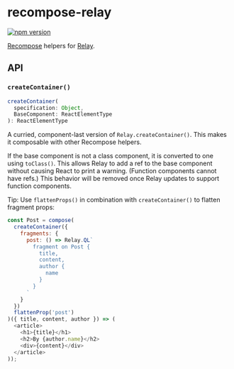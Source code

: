 recompose-relay
===============

[![npm version](https://img.shields.io/npm/v/recompose-relay.svg?style=flat-square)](https://www.npmjs.com/package/recompose-relay)

[Recompose](https://github.com/acdlite/recompose) helpers for [Relay](https://facebook.github.io/relay).

## API

### `createContainer()`

```js
createContainer(
  specification: Object,
  BaseComponent: ReactElementType
): ReactElementType
```

A curried, component-last version of `Relay.createContainer()`. This makes it composable with other Recompose helpers.

If the base component is not a class component, it is converted to one using `toClass()`. This allows Relay to add a ref to the base component without causing React to print a warning. (Function components cannot have refs.) This behavior will be removed once Relay updates to support function components.

Tip: Use `flattenProps()` in combination with `createContainer()` to flatten fragment props:

```js
const Post = compose(
  createContainer({
    fragments: {
      post: () => Relay.QL`
        fragment on Post {
          title,
          content,
          author {
            name
          }
        }
      `
    }
  })
  flattenProp('post')
)({ title, content, author }) => (
  <article>
    <h1>{title}</h1>
    <h2>By {author.name}</h2>
    <div>{content}</div>
  </article>
));
```
